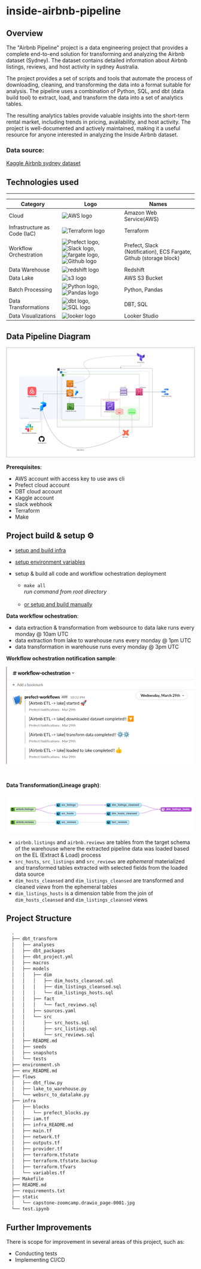 # inside-airbnb-pipeline

<!-- ![architecture](static/capstone-zoomcamp.drawio_page-0001.jpg) -->

## Overview
The "Airbnb Pipeline" project is a data engineering project that provides a complete end-to-end solution for transforming and analyzing the Airbnb dataset (Sydney). The dataset contains detailed information about Airbnb listings, reviews, and host activity in sydney Australia.

The project provides a set of scripts and tools that automate the process of downloading, cleaning, and transforming the data into a format suitable for analysis. The pipeline uses a combination of Python, SQL, and dbt (data build tool) to extract, load, and transform the data into a set of analytics tables.

The resulting analytics tables provide valuable insights into the short-term rental market, including trends in pricing, availability, and host activity. The project is well-documented and actively maintained, making it a useful resource for anyone interested in analyzing the Inside Airbnb dataset.

 
### Data source:
[Kaggle Airbnb sydney dataset](https://www.kaggle.com/datasets/samibrahim/airbnb-sydney)

## Technologies used

___

| Category         | Logo                                        | Names                          |
|--------------------|---------------------------------------------|-------------------------------|
| Cloud              | ![AWS logo](https://img.icons8.com/color/48/000000/amazon-web-services.png) | Amazon Web Service(AWS)     |
| Infrastructure as Code (IaC) | ![Terraform logo](https://img.icons8.com/color/48/000000/terraform.png) | Terraform     |
| Workflow Orchestration |  <img src="https://seeklogo.com/images/P/prefect-logo-D16B9C45A6-seeklogo.com.png" alt="Prefect logo" width="30" height="48">,    ![Slack logo](https://img.icons8.com/color/48/000000/slack.png), <img src="https://lumigo.io/wp-content/uploads/2020/07/AWS-Fargate@4x.png" alt="fargate logo" width="45" height="45">, ![Github logo](https://img.icons8.com/ios-filled/48/000000/github.png) | Prefect, Slack (Notification), ECS Fargate, Github (storage block) |
| Data Warehouse | <img src="https://www.dataliftoff.com/wp-content/uploads/2019/07/Amazon-Redshift@4x.png" alt="redshift logo" width="45" height="45"> | Redshift |
| Data Lake        | <img src="https://res.cloudinary.com/practicaldev/image/fetch/s--PnCOq3po--/c_limit%2Cf_auto%2Cfl_progressive%2Cq_auto%2Cw_880/https://day-journal.com/memo/images/logo/aws/s3.png" alt="s3 logo" width="45" height="45"> | AWS S3 Bucket                 |
| Batch Processing | ![Python logo](https://img.icons8.com/color/48/000000/python.png), ![Pandas logo](https://img.icons8.com/color/48/000000/pandas.png) | Python, Pandas                |
| Data Transformations | <img src="https://seeklogo.com/images/D/dbt-logo-500AB0BAA7-seeklogo.com.png" alt="dbt logo" width="43" height="43">, ![SQL logo](https://img.icons8.com/ios-filled/48/000000/sql.png) | DBT, SQL                      |
| Data Visualizations | <img src="https://seeklogo.com/images/G/google-looker-logo-B27BD25E4E-seeklogo.com.png" alt="looker logo" width="35" height="45"> | Looker Studio                 |






## Data Pipeline Diagram
![Alt text](static/capstone-zoomcamp.drawio_page-0001.jpg "Data Pipeline Diagram")

**Prerequisites**:
- AWS account with access key to use aws cli
- Prefect cloud account 
- DBT cloud account
- Kaggle account
- slack webhook
- Terraform
- Make

## Project build & setup ⚙️ 

- [setup and build infra](./infra/infra_README.md)

- [setup environment variables](./env_README.md)

- setup & build all code and workflow ochestration deployment
  - `make all` <br> *run command from root directory*
    <br> 
    <br>
  - [or setup and build manually](Makefile)

**Data workflow ochestration**: 
- data extraction & transformation from websource to data lake runs every monday @ 10am UTC
- data extraction from lake to warehouse runs every monday @ 1pm UTC
- data transformation in warehouse runs every monday @ 3pm UTC
      
**Workflow ochestration notification sample**:

![Alt text](static/sample-slack-notif.png "Slcak Notification ETL src to data lake")

<br>

**Data Transformation(Lineage graph)**:

![Lineage graph](static/linage_graph.png "Lineage Graph from Data Transformation")

- `airbnb.listings` and `airbnb.reviews` are tables from the target schema of the warehouse where the extracted pipeline data was loaded based on the EL (Extract & Load) process
- `src_hosts`, `src_listings` and `src_reviews` are *ephemeral* materialized and transformed tables extracted with selected fields from the loaded data source
- `dim_hosts_cleansed` and `dim_listings_cleansed` are transformed and cleaned *views* from the ephemeral tables
- `dim_listings_hosts` is a dimension table from the join of  `dim_hosts_cleansed` and `dim_listings_cleansed` views

## Project Structure
      .
      ├── dbt_transform
      │   ├── analyses
      │   ├── dbt_packages
      │   ├── dbt_project.yml
      │   ├── macros
      │   ├── models
      │   │   ├── dim
      │   │   │   ├── dim_hosts_cleansed.sql
      │   │   │   ├── dim_listings_cleansed.sql
      │   │   │   └── dim_listings_hosts.sql
      │   │   ├── fact
      │   │   │   └── fact_reviews.sql
      │   │   ├── sources.yaml
      │   │   └── src
      │   │       ├── src_hosts.sql
      │   │       ├── src_listings.sql
      │   │       └── src_reviews.sql
      │   ├── README.md
      │   ├── seeds
      │   ├── snapshots
      │   └── tests
      ├── environment.sh
      ├── env_README.md
      ├── flows
      │   ├── dbt_flow.py
      │   ├── lake_to_warehouse.py
      │   └── websrc_to_datalake.py
      ├── infra
      │   ├── blocks
      │   │   └── prefect_blocks.py
      │   ├── iam.tf
      │   ├── infra_README.md
      │   ├── main.tf
      │   ├── network.tf
      │   ├── outputs.tf
      │   ├── provider.tf
      │   ├── terraform.tfstate
      │   ├── terraform.tfstate.backup
      │   ├── terraform.tfvars
      │   └── variables.tf
      ├── Makefile
      ├── README.md
      ├── requirements.txt
      ├── static
      │   └── capstone-zoomcamp.drawio_page-0001.jpg
      └── test.ipynb


## Further Improvements
There is scope for improvement in several areas of this project, such as:

- Conducting tests
- Implementing CI/CD
 